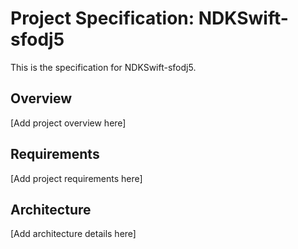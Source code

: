 # Project Specification: NDKSwift-sfodj5

This is the specification for NDKSwift-sfodj5.

## Overview

[Add project overview here]

## Requirements

[Add project requirements here]

## Architecture

[Add architecture details here]
